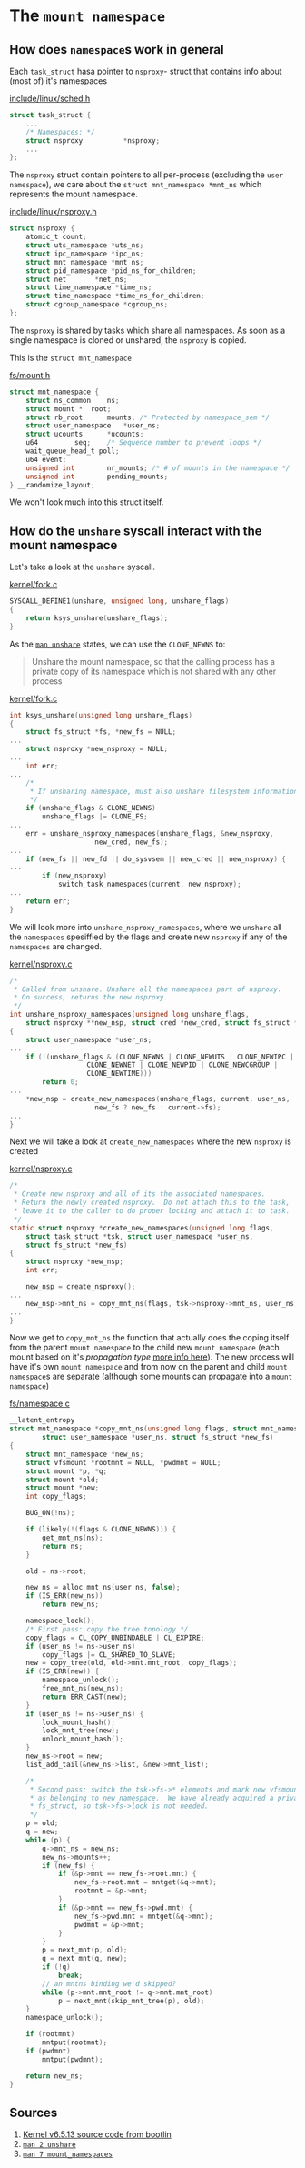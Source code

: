 # The `mount namespace`
## How does `namespace`s work in general
Each `task_struct` hasa pointer to `nsproxy`- struct that contains info about (most of) it's namespaces


[include/linux/sched.h](https://elixir.bootlin.com/linux/v6.5.13/source/include/linux/sched.h#L738)
```c
struct task_struct {
    ...
    /* Namespaces: */
	struct nsproxy			*nsproxy;
    ...
};
```


The `nsproxy` struct contain pointers to all per-process (excluding the `user namespace`), we care about the `struct mnt_namespace *mnt_ns` which represents the mount namespace.

[include/linux/nsproxy.h](https://elixir.bootlin.com/linux/v6.5.13/source/include/linux/nsproxy.h#L31)
```c
struct nsproxy {
	atomic_t count;
	struct uts_namespace *uts_ns;
	struct ipc_namespace *ipc_ns;
	struct mnt_namespace *mnt_ns;
	struct pid_namespace *pid_ns_for_children;
	struct net 	     *net_ns;
	struct time_namespace *time_ns;
	struct time_namespace *time_ns_for_children;
	struct cgroup_namespace *cgroup_ns;
};
```
The `nsproxy` is shared by tasks which share all namespaces. As soon as a single namespace is cloned or unshared, the `nsproxy` is copied.

This is the `struct mnt_namespace`

[fs/mount.h](https://elixir.bootlin.com/linux/v6.5.13/source/fs/mount.h#L8)
```c
struct mnt_namespace {
	struct ns_common	ns;
	struct mount *	root;
	struct rb_root		mounts; /* Protected by namespace_sem */
	struct user_namespace	*user_ns;
	struct ucounts		*ucounts;
	u64			seq;	/* Sequence number to prevent loops */
	wait_queue_head_t poll;
	u64 event;
	unsigned int		nr_mounts; /* # of mounts in the namespace */
	unsigned int		pending_mounts;
} __randomize_layout;
```

We won't look much into this struct itself.

## How do the `unshare` syscall interact with the mount namespace

Let's take a look at the `unshare` syscall.


[kernel/fork.c](https://elixir.bootlin.com/linux/v6.5.13/source/kernel/fork.c#L3515)
```c
SYSCALL_DEFINE1(unshare, unsigned long, unshare_flags)
{
	return ksys_unshare(unshare_flags);
}
```

As the [`man unshare`](https://man7.org/linux/man-pages/man2/unshare.2.html) states, we can use the `CLONE_NEWNS` to:
> Unshare the mount namespace, so that the calling
              process has a private copy of its namespace which is not
              shared with any other process
     
[kernel/fork.c](https://elixir.bootlin.com/linux/v6.5.13/source/kernel/fork.c#L3396)
```c
int ksys_unshare(unsigned long unshare_flags)
{
	struct fs_struct *fs, *new_fs = NULL;
...
	struct nsproxy *new_nsproxy = NULL;
...
	int err;
...
	/*
	 * If unsharing namespace, must also unshare filesystem information.
	 */
	if (unshare_flags & CLONE_NEWNS)
		unshare_flags |= CLONE_FS;
...
	err = unshare_nsproxy_namespaces(unshare_flags, &new_nsproxy,
					 new_cred, new_fs);
...
	if (new_fs || new_fd || do_sysvsem || new_cred || new_nsproxy) {
...
		if (new_nsproxy)
			switch_task_namespaces(current, new_nsproxy);
...
	return err;
}
```
We will look more into `unshare_nsproxy_namespaces`, where we `unshare` all the `namespaces` spesiffied by the flags and create new `nsproxy` if any of the `namespaces` are changed.

[kernel/nsproxy.c](https://elixir.bootlin.com/linux/v6.5.13/source/kernel/nsproxy.c#L213)
```c
/*
 * Called from unshare. Unshare all the namespaces part of nsproxy.
 * On success, returns the new nsproxy.
 */
int unshare_nsproxy_namespaces(unsigned long unshare_flags,
	struct nsproxy **new_nsp, struct cred *new_cred, struct fs_struct *new_fs)
{
	struct user_namespace *user_ns;
...
	if (!(unshare_flags & (CLONE_NEWNS | CLONE_NEWUTS | CLONE_NEWIPC |
			       CLONE_NEWNET | CLONE_NEWPID | CLONE_NEWCGROUP |
			       CLONE_NEWTIME)))
		return 0;
...
	*new_nsp = create_new_namespaces(unshare_flags, current, user_ns,
					 new_fs ? new_fs : current->fs);
...
}
```

Next we will take a look at `create_new_namespaces` where the new `nsproxy` is created

[kernel/nsproxy.c](https://elixir.bootlin.com/linux/v6.5.13/source/kernel/nsproxy.c#L67)

```c
/*
 * Create new nsproxy and all of its the associated namespaces.
 * Return the newly created nsproxy.  Do not attach this to the task,
 * leave it to the caller to do proper locking and attach it to task.
 */
static struct nsproxy *create_new_namespaces(unsigned long flags,
	struct task_struct *tsk, struct user_namespace *user_ns,
	struct fs_struct *new_fs)
{
	struct nsproxy *new_nsp;
	int err;

	new_nsp = create_nsproxy();
...
	new_nsp->mnt_ns = copy_mnt_ns(flags, tsk->nsproxy->mnt_ns, user_ns, new_fs);
...
}
```

Now we get to `copy_mnt_ns` the function that actually does the coping itself from the parent `mount namespace` to the child new `mount namespace` (each mount based on it's _propagation type_ [more info here](https://man7.org/linux/man-pages/man7/mount_namespaces.7.html)).
The new process will have it's own `mount namespace` and from now on the parent and child `mount namespace`s are separate (although some mounts can propagate into a `mount namespace`)

[fs/namespace.c](https://elixir.bootlin.com/linux/v6.5.13/source/fs/namespace.c#L3744)
```c
__latent_entropy
struct mnt_namespace *copy_mnt_ns(unsigned long flags, struct mnt_namespace *ns,
		struct user_namespace *user_ns, struct fs_struct *new_fs)
{
	struct mnt_namespace *new_ns;
	struct vfsmount *rootmnt = NULL, *pwdmnt = NULL;
	struct mount *p, *q;
	struct mount *old;
	struct mount *new;
	int copy_flags;

	BUG_ON(!ns);

	if (likely(!(flags & CLONE_NEWNS))) {
		get_mnt_ns(ns);
		return ns;
	}

	old = ns->root;

	new_ns = alloc_mnt_ns(user_ns, false);
	if (IS_ERR(new_ns))
		return new_ns;

	namespace_lock();
	/* First pass: copy the tree topology */
	copy_flags = CL_COPY_UNBINDABLE | CL_EXPIRE;
	if (user_ns != ns->user_ns)
		copy_flags |= CL_SHARED_TO_SLAVE;
	new = copy_tree(old, old->mnt.mnt_root, copy_flags);
	if (IS_ERR(new)) {
		namespace_unlock();
		free_mnt_ns(new_ns);
		return ERR_CAST(new);
	}
	if (user_ns != ns->user_ns) {
		lock_mount_hash();
		lock_mnt_tree(new);
		unlock_mount_hash();
	}
	new_ns->root = new;
	list_add_tail(&new_ns->list, &new->mnt_list);

	/*
	 * Second pass: switch the tsk->fs->* elements and mark new vfsmounts
	 * as belonging to new namespace.  We have already acquired a private
	 * fs_struct, so tsk->fs->lock is not needed.
	 */
	p = old;
	q = new;
	while (p) {
		q->mnt_ns = new_ns;
		new_ns->mounts++;
		if (new_fs) {
			if (&p->mnt == new_fs->root.mnt) {
				new_fs->root.mnt = mntget(&q->mnt);
				rootmnt = &p->mnt;
			}
			if (&p->mnt == new_fs->pwd.mnt) {
				new_fs->pwd.mnt = mntget(&q->mnt);
				pwdmnt = &p->mnt;
			}
		}
		p = next_mnt(p, old);
		q = next_mnt(q, new);
		if (!q)
			break;
		// an mntns binding we'd skipped?
		while (p->mnt.mnt_root != q->mnt.mnt_root)
			p = next_mnt(skip_mnt_tree(p), old);
	}
	namespace_unlock();

	if (rootmnt)
		mntput(rootmnt);
	if (pwdmnt)
		mntput(pwdmnt);

	return new_ns;
}
```

## Sources

1. [Kernel v6.5.13 source code from bootlin](https://elixir.bootlin.com/linux/v6.5.13/)
1. [`man 2 unshare`](https://man7.org/linux/man-pages/man2/unshare.2.html)
1. [`man 7 mount_namespaces`](https://man7.org/linux/man-pages/man7/mount_namespaces.7.html)